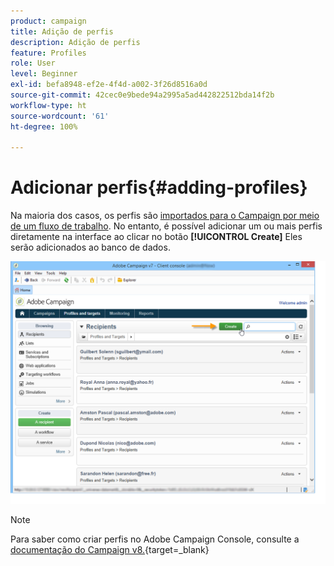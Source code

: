 ```yaml
---
product: campaign
title: Adição de perfis
description: Adição de perfis
feature: Profiles
role: User
level: Beginner
exl-id: befa8948-ef2e-4f4d-a002-3f26d8516a0d
source-git-commit: 42cec0e9bede94a2995a5ad442822512bda14f2b
workflow-type: ht
source-wordcount: '61'
ht-degree: 100%

---
```


# Adicionar perfis{#adding-profiles}



Na maioria dos casos, os perfis são [importados para o Campaign por meio de um fluxo de trabalho](../../platform/using/import-export-workflows.md). No entanto, é possível adicionar um ou mais perfis diretamente na interface ao clicar no botão **[!UICONTROL Create]** Eles serão adicionados ao banco de dados.

![](assets/s_ncs_user_profile_add.png)

>[!NOTE]
>
>Para saber como criar perfis no Adobe Campaign Console, consulte a [documentação do Campaign v8.](https://experienceleague.adobe.com/pt-br/docs/campaign-classic/using/getting-started/profile-management/adding-profiles){target=_blank}


<!--
Enter the information for this profile. The tabs and fields to be completed are described in [Editing a profile](../../platform/using/editing-a-profile.md).

Click **[!UICONTROL Save]** to validate profile creation. The profile is then added in Adobe Campaign database.
-->